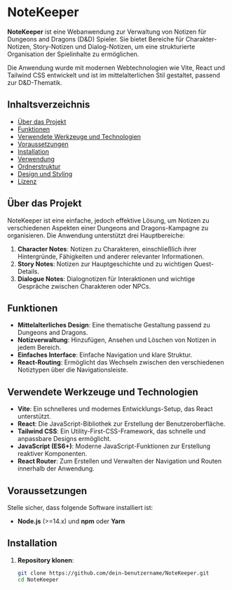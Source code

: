 # NoteKeeper

**NoteKeeper** ist eine Webanwendung zur Verwaltung von Notizen für Dungeons and Dragons (D&D) Spieler. Sie bietet Bereiche für Charakter-Notizen, Story-Notizen und Dialog-Notizen, um eine strukturierte Organisation der Spielinhalte zu ermöglichen.

Die Anwendung wurde mit modernen Webtechnologien wie Vite, React und Tailwind CSS entwickelt und ist im mittelalterlichen Stil gestaltet, passend zur D&D-Thematik.

## Inhaltsverzeichnis

- [Über das Projekt](#über-das-projekt)
- [Funktionen](#funktionen)
- [Verwendete Werkzeuge und Technologien](#verwendete-werkzeuge-und-technologien)
- [Voraussetzungen](#voraussetzungen)
- [Installation](#installation)
- [Verwendung](#verwendung)
- [Ordnerstruktur](#ordnerstruktur)
- [Design und Styling](#design-und-styling)
- [Lizenz](#lizenz)

## Über das Projekt

NoteKeeper ist eine einfache, jedoch effektive Lösung, um Notizen zu verschiedenen Aspekten einer Dungeons and Dragons-Kampagne zu organisieren. Die Anwendung unterstützt drei Hauptbereiche:

1. **Character Notes**: Notizen zu Charakteren, einschließlich ihrer Hintergründe, Fähigkeiten und anderer relevanter Informationen.
2. **Story Notes**: Notizen zur Hauptgeschichte und zu wichtigen Quest-Details.
3. **Dialogue Notes**: Dialognotizen für Interaktionen und wichtige Gespräche zwischen Charakteren oder NPCs.

## Funktionen

- **Mittelalterliches Design**: Eine thematische Gestaltung passend zu Dungeons and Dragons.
- **Notizverwaltung**: Hinzufügen, Ansehen und Löschen von Notizen in jedem Bereich.
- **Einfaches Interface**: Einfache Navigation und klare Struktur.
- **React-Routing**: Ermöglicht das Wechseln zwischen den verschiedenen Notiztypen über die Navigationsleiste.

## Verwendete Werkzeuge und Technologien

- **Vite**: Ein schnelleres und modernes Entwicklungs-Setup, das React unterstützt.
- **React**: Die JavaScript-Bibliothek zur Erstellung der Benutzeroberfläche.
- **Tailwind CSS**: Ein Utility-First-CSS-Framework, das schnelle und anpassbare Designs ermöglicht.
- **JavaScript (ES6+)**: Moderne JavaScript-Funktionen zur Erstellung reaktiver Komponenten.
- **React Router**: Zum Erstellen und Verwalten der Navigation und Routen innerhalb der Anwendung.

## Voraussetzungen

Stelle sicher, dass folgende Software installiert ist:

- **Node.js** (>=14.x) und **npm** oder **Yarn**

## Installation

1. **Repository klonen**:
   ```bash
   git clone https://github.com/dein-benutzername/NoteKeeper.git
   cd NoteKeeper
